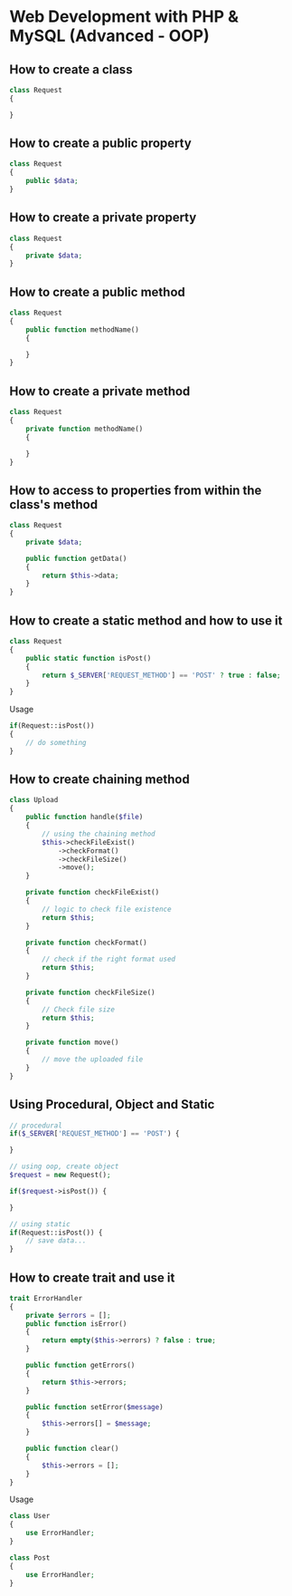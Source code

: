 # Web Development with PHP & MySQL (Advanced - OOP)

## How to create a class

```php
class Request 
{

}
```

## How to create a public property

```php
class Request
{
	public $data;
}
```

## How to create a private property

```php
class Request
{
	private $data;
}
```

## How to create a public method

```php
class Request
{
	public function methodName()
	{

	}
}
```

## How to create a private method

```php
class Request
{
	private function methodName()
	{

	}
}
```

## How to access to properties from within the class's method

```php
class Request
{
	private $data;

	public function getData()
	{
		return $this->data;
	}
}
```

## How to create a static method and how to use it

```php
class Request
{
	public static function isPost()
	{
		return $_SERVER['REQUEST_METHOD'] == 'POST' ? true : false;
	}
}
```

Usage

```php
if(Request::isPost())
{
	// do something
}
```

## How to create chaining method

```php
class Upload
{
    public function handle($file)
    {
        // using the chaining method
        $this->checkFileExist()
            ->checkFormat()
            ->checkFileSize()
            ->move();
    }

    private function checkFileExist()
    {
        // logic to check file existence
        return $this;
    }

    private function checkFormat()
    {
        // check if the right format used
        return $this;
    }

    private function checkFileSize()
    {
        // Check file size
        return $this;
    }

    private function move()
    {
        // move the uploaded file
    }
}
```

## Using Procedural, Object and Static

```php
// procedural
if($_SERVER['REQUEST_METHOD'] == 'POST') {

}

// using oop, create object
$request = new Request();

if($request->isPost()) {

}

// using static
if(Request::isPost()) {
    // save data...
}
```

## How to create trait and use it

```php
trait ErrorHandler
{
    private $errors = [];
    public function isError()
    {
        return empty($this->errors) ? false : true;
    }

    public function getErrors()
    {
        return $this->errors;
    }

    public function setError($message)
    {
        $this->errors[] = $message;
    }

    public function clear()
    {
        $this->errors = [];
    }
}
```

Usage

```php
class User
{
    use ErrorHandler;
}
```

```php
class Post
{
    use ErrorHandler;
}
```